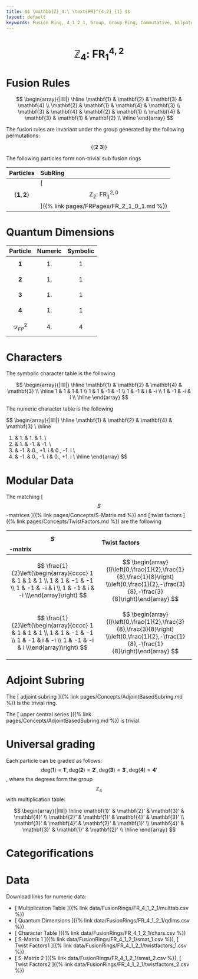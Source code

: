 ```yaml
---
title: $$ \mathbb{Z}_4:\ \text{FR}^{4,2}_{1} $$
layout: default
keywords: Fusion Ring, 4_1_2_1, Group, Group Ring, Commutative, Nilpotent
---
```

# $$ \mathbb{Z}_4:\ \text{FR}^{4,2}_{1} $$


# Fusion Rules

$$
\begin{array}{|llll|}
\hline
 \mathbf{1} & \mathbf{2} & \mathbf{3} & \mathbf{4} \\
 \mathbf{2} & \mathbf{1} & \mathbf{4} & \mathbf{3} \\
 \mathbf{3} & \mathbf{4} & \mathbf{2} & \mathbf{1} \\
 \mathbf{4} & \mathbf{3} & \mathbf{1} & \mathbf{2} \\
\hline
\end{array}
$$


The fusion rules are invariant under the group generated by the following permutations:

$$ \left\{(\mathbf{2} \ \mathbf{3})\right\} $$


The following particles form non-trivial sub fusion rings

| Particles | SubRing |
| :------ | :------ |
| $$ \{\mathbf{1},\mathbf{2}\} $$ | [ $$ \mathbb{Z}_2:\ \text{FR}^{2,0}_{1} $$ ]({% link pages/FRPages/FR_2_1_0_1.md %}) |


# Quantum Dimensions

| Particle | Numeric | Symbolic |
| :------ | :------ | :------ |
| $$ \mathbf{1} $$ | $$ 1. $$ | $$ 1 $$ |
| $$ \mathbf{2} $$ | $$ 1. $$ | $$ 1 $$ |
| $$ \mathbf{3} $$ | $$ 1. $$ | $$ 1 $$ |
| $$ \mathbf{4} $$ | $$ 1. $$ | $$ 1 $$ |
| $$ \mathcal{D}_{FP}^2 $$ | $$ 4. $$ | $$ 4 $$ |

# Characters

The symbolic character table is the following

$$
\begin{array}{|llll|}
\hline
 \mathbf{1} & \mathbf{2} & \mathbf{4} & \mathbf{3} \\
\hline
 1 & 1 & 1 & 1 \\
 1 & 1 & -1 & -1 \\
 1 & -1 & i & -i \\
 1 & -1 & -i & i \\
\hline
\end{array}
$$

The numeric character table is the following

$$
\begin{array}{|llll|}
\hline
 \mathbf{1} & \mathbf{2} & \mathbf{4} & \mathbf{3} \\
\hline
 1. & 1. & 1. & 1. \\
 1. & 1. & -1. & -1. \\
 1. & -1. & 0.\, +1. i & 0.\, -1. i \\
 1. & -1. & 0.\, -1. i & 0.\, +1. i \\
\hline
\end{array}
$$

# Modular Data

The matching [ $$ S $$-matrices ]({% link pages/Concepts/S-Matrix.md %}) and [ twist factors ]({% link pages/Concepts/TwistFactors.md %}) are the following

| $$ S $$-matrix | Twist factors |
| :------ | :------ |
| $$ \frac{1}{2}\left(\begin{array}{cccc} 1 & 1 & 1 & 1 \\ 1 & 1 & -1 & -1 \\ 1 & -1 & -i & i \\ 1 & -1 & i & -i \\\end{array}\right) $$ | $$ \begin{array}{l}\left(0,\frac{1}{2},\frac{1}{8},\frac{1}{8}\right) \\\left(0,\frac{1}{2},-\frac{3}{8},-\frac{3}{8}\right)\end{array} $$ |
| $$ \frac{1}{2}\left(\begin{array}{cccc} 1 & 1 & 1 & 1 \\ 1 & 1 & -1 & -1 \\ 1 & -1 & i & -i \\ 1 & -1 & -i & i \\\end{array}\right) $$ | $$ \begin{array}{l}\left(0,\frac{1}{2},\frac{3}{8},\frac{3}{8}\right) \\\left(0,\frac{1}{2},-\frac{1}{8},-\frac{1}{8}\right)\end{array} $$ |

# Adjoint Subring

The [ adjoint subring ]({% link pages/Concepts/AdjointBasedSubring.md %}) is the trivial ring.

The [ upper central series ]({% link pages/Concepts/AdjointBasedSubring.md %}) is trivial.

# Universal grading

Each particle can be graded as follows: $$ \text{deg}(\mathbf{1}) = \mathbf{1}', \text{deg}(\mathbf{2}) = \mathbf{2}', \text{deg}(\mathbf{3}) = \mathbf{3}', \text{deg}(\mathbf{4}) = \mathbf{4}' $$, where the degrees form the group $$ \mathbb{Z}_4 $$ with multiplication table:

$$
\begin{array}{|llll|}
\hline
 \mathbf{1}' & \mathbf{2}' & \mathbf{3}' & \mathbf{4}' \\
 \mathbf{2}' & \mathbf{1}' & \mathbf{4}' & \mathbf{3}' \\
 \mathbf{3}' & \mathbf{4}' & \mathbf{2}' & \mathbf{1}' \\
 \mathbf{4}' & \mathbf{3}' & \mathbf{1}' & \mathbf{2}' \\
\hline
\end{array}
$$

# Categorifications



# Data

Download links for numeric data:

* [ Multiplication Table ]({% link data/FusionRings/FR_4_1_2_1/multtab.csv %})
* [ Quantum Dimensions ]({% link data/FusionRings/FR_4_1_2_1/qdims.csv %})
* [ Character Table ]({% link data/FusionRings/FR_4_1_2_1/chars.csv %})
* [ S-Matrix 1 ]({% link data/FusionRings/FR_4_1_2_1/smat_1.csv %}), [ Twist Factors1 ]({% link data/FusionRings/FR_4_1_2_1/twistfactors_1.csv %})
* [ S-Matrix 2 ]({% link data/FusionRings/FR_4_1_2_1/smat_2.csv %}), [ Twist Factors2 ]({% link data/FusionRings/FR_4_1_2_1/twistfactors_2.csv %})